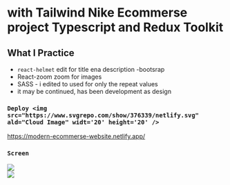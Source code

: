 # with Tailwind  Nike Ecommerse project Typescript and Redux Toolkit

## What I Practice

 - `react-helmet` edit for title ena description
 -bootsrap
 - React-zoom zoom for images 
 - SASS - i edited to used  for only the repeat values
 - it may be continued, has been development as design

### `Deploy <img src="https://www.svgrepo.com/show/376339/netlify.svg" ald="Cloud Image" widt='20' height='20' />`

https://modern-ecommerse-website.netlify.app/

### `Screen` </br>

![](screen1.gif)  
![](screen2.gif)

